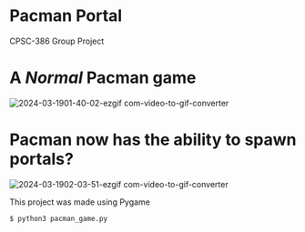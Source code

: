# Pacman Portal
CPSC-386 Group Project

# A *Normal* Pacman game

![2024-03-1901-40-02-ezgif com-video-to-gif-converter](https://github.com/gunshycs/pacmanportal/assets/70672556/eea833ca-a994-4f76-9594-2ba408bf7099)



# Pacman now has the ability to spawn portals?

![2024-03-1902-03-51-ezgif com-video-to-gif-converter](https://github.com/gunshycs/pacmanportal/assets/70672556/38bc5021-26d6-4a0f-acbc-e6a753f2648c)


This project was made using Pygame

```bash
$ python3 pacman_game.py
```
